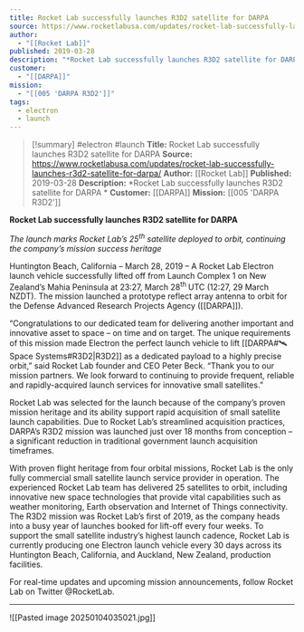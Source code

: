 ```yaml
---
title: Rocket Lab successfully launches R3D2 satellite for DARPA
source: https://www.rocketlabusa.com/updates/rocket-lab-successfully-launches-r3d2-satellite-for-darpa/
author:
  - "[[Rocket Lab]]"
published: 2019-03-28
description: "*Rocket Lab successfully launches R3D2 satellite for DARPA *"
customer:
  - "[[DARPA]]"
mission:
  - "[[005 'DARPA R3D2']]"
tags:
  - electron
  - launch
---
```

>[!summary]
#electron #launch
**Title:** Rocket Lab successfully launches R3D2 satellite for DARPA
**Source:** https://www.rocketlabusa.com/updates/rocket-lab-successfully-launches-r3d2-satellite-for-darpa/
**Author:** [[Rocket Lab]]
**Published:** 2019-03-28
**Description:** *Rocket Lab successfully launches R3D2 satellite for DARPA *
**Customer:** [[DARPA]]
**Mission:** [[005 'DARPA R3D2']]

**Rocket Lab successfully launches R3D2 satellite for DARPA** 

*The launch marks Rocket Lab’s 25<sup>th</sup> satellite deployed to orbit, continuing the company’s mission success heritage*

Huntington Beach, California – March 28, 2019 – A Rocket Lab Electron launch vehicle successfully lifted off from Launch Complex 1 on New Zealand’s Mahia Peninsula at 23:27, March 28<sup>th </sup> UTC (12:27, 29 March NZDT). The mission launched a prototype reflect array antenna to orbit for the Defense Advanced Research Projects Agency ([[DARPA]]).  

“Congratulations to our dedicated team for delivering another important and innovative asset to space – on time and on target. The unique requirements of this mission made Electron the perfect launch vehicle to lift [[DARPA#🛰️ Space Systems#R3D2|R3D2]] as a dedicated payload to a highly precise orbit,” said Rocket Lab founder and CEO Peter Beck. “Thank you to our mission partners. We look forward to continuing to provide frequent, reliable and rapidly-acquired launch services for innovative small satellites.”

Rocket Lab was selected for the launch because of the company’s proven mission heritage and its ability support rapid acquisition of small satellite launch capabilities. Due to Rocket Lab’s streamlined acquisition practices, DARPA’s R3D2 mission was launched just over 18 months from conception – a significant reduction in traditional government launch acquisition timeframes.

With proven flight heritage from four orbital missions, Rocket Lab is the only fully commercial small satellite launch service provider in operation. The experienced Rocket Lab team has delivered 25 satellites to orbit, including innovative new space technologies that provide vital capabilities such as weather monitoring, Earth observation and Internet of Things connectivity. The R3D2 mission was Rocket Lab’s first of 2019, as the company heads into a busy year of launches booked for lift-off every four weeks. To support the small satellite industry’s highest launch cadence, Rocket Lab is currently producing one Electron launch vehicle every 30 days across its Huntington Beach, California, and Auckland, New Zealand, production facilities.

For real-time updates and upcoming mission announcements, follow Rocket Lab on Twitter @RocketLab.

---

![[Pasted image 20250104035021.jpg]]